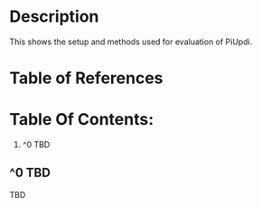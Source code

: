 # Description

This shows the setup and methods used for evaluation of PiUpdi.

# Table of References


# Table Of Contents:

1. ^0 TBD



## ^0 TBD

TBD

